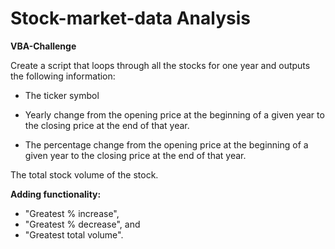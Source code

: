 # Stock-market-data Analysis
**VBA-Challenge**

Create a script that loops through all the stocks for one year and outputs the following information:

- The ticker symbol

- Yearly change from the opening price at the beginning of a given year to the closing price at the end of that year.

- The percentage change from the opening price at the beginning of a given year to the closing price at the end of that year.

The total stock volume of the stock.

**Adding functionality:**

- "Greatest % increase", 
- "Greatest % decrease", and 
- "Greatest total volume".
